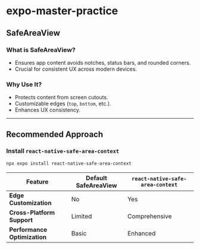 # **expo-master-practice**

## **SafeAreaView**

### What is SafeAreaView?

- Ensures app content avoids notches, status bars, and rounded corners.
- Crucial for consistent UX across modern devices.

### Why Use It?

- Protects content from screen cutouts.
- Customizable edges (`top`, `bottom`, etc.).
- Enhances UX consistency.

---

## **Recommended Approach**

### Install `react-native-safe-area-context`

```bash
npx expo install react-native-safe-area-context
```

| Feature                      | Default SafeAreaView | `react-native-safe-area-context` |
| ---------------------------- | -------------------- | -------------------------------- |
| **Edge Customization**       | No                   | Yes                              |
| **Cross-Platform Support**   | Limited              | Comprehensive                    |
| **Performance Optimization** | Basic                | Enhanced                         |
